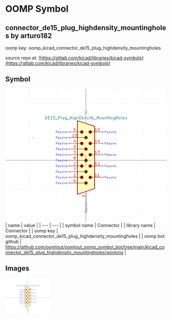 # OOMP Symbol  
## connector_de15_plug_highdensity_mountingholes  by arturo182  
  
oomp key: oomp_kicad_connector_de15_plug_highdensity_mountingholes  
  
source repo at: [https://gitlab.com/kicad/libraries/kicad-symbols](https://gitlab.com/kicad/libraries/kicad-symbols)  
## Symbol  
  
[![working.png](working_600.png)](working.png)  
| name | value | 
| --- | --- | 
| symbol name | Connector | 
| library name | Connector | 
| oomp key | oomp_kicad_connector_de15_plug_highdensity_mountingholes | 
| oomp bot github | https://github.com/oomlout/oomlout_oomp_symbol_bot/tree/main/kicad_connector_de15_plug_highdensity_mountingholes/working | 
## Images  
  
[![working.png](working_140.png)](working.png)  
